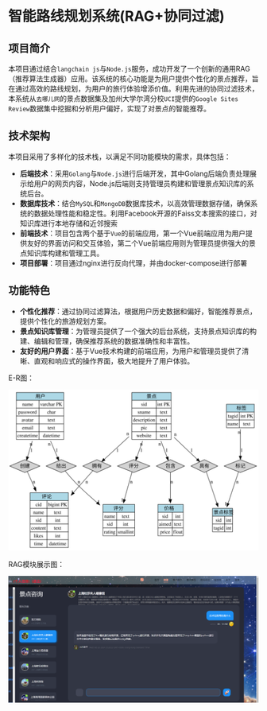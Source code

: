 # 智能路线规划系统(RAG+协同过滤)

## 项目简介

本项目通过结合`langchain js`与`Node.js`服务，成功开发了一个创新的通用RAG（推荐算法生成器）应用。该系统的核心功能是为用户提供个性化的景点推荐，旨在通过高效的路线规划，为用户的旅行体验增添价值。利用先进的协同过滤技术，本系统从`去哪儿网`的景点数据集及加州大学尔湾分校`UCI`提供的`Google Sites Review`数据集中挖掘和分析用户偏好，实现了对景点的智能推荐。

## 技术架构

本项目采用了多样化的技术栈，以满足不同功能模块的需求，具体包括：

- **后端技术**：采用`Golang`与`Node.js`进行后端开发，其中Golang后端负责处理展示给用户的网页内容，Node.js后端则支持管理员构建和管理景点知识库的系统后台。
- **数据库技术**：结合`MySQL`和`MongoDB`数据库技术，以高效管理数据存储，确保系统的数据处理性能和稳定性。利用Facebook开源的Faiss文本搜索的接口，对知识库进行本地存储和近邻搜索
- **前端技术**：项目包含两个基于`Vue`的前端应用，第一个Vue前端应用为用户提供友好的界面访问和交互体验，第二个Vue前端应用则为管理员提供强大的景点知识库构建和管理工具。
- **项目部署**：项目通过nginx进行反向代理，并由docker-compose进行部署

## 功能特色

- **个性化推荐**：通过协同过滤算法，根据用户历史数据和偏好，智能推荐景点，提供个性化的旅游规划方案。
- **景点知识库管理**：为管理员提供了一个强大的后台系统，支持景点知识库的构建、编辑和管理，确保推荐系统的数据准确性和丰富性。
- **友好的用户界面**：基于Vue技术构建的前端应用，为用户和管理员提供了清晰、直观和响应式的操作界面，极大地提升了用户体验。

E-R图：

![E-R](display\E-R.svg)

RAG模块展示图：

<img src="\display\7f4049af55f8d3213c0c734092bcd2b.png" alt="7f4049af55f8d3213c0c734092bcd2b" style="zoom:50%;" />

